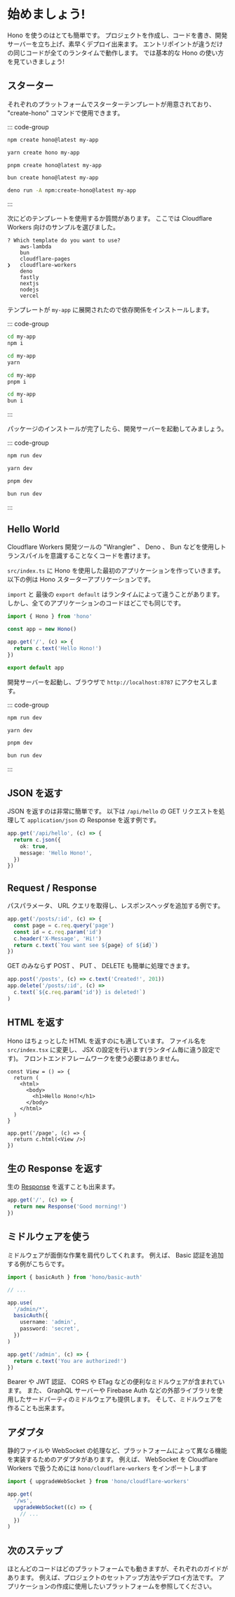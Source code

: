 # 始めましょう!

Hono を使うのはとても簡単です。 プロジェクトを作成し、コードを書き、開発サーバーを立ち上げ、素早くデプロイ出来ます。 エントリポイントが違うだけの同じコードが全てのランタイムで動作します。 では基本的な Hono の使い方を見ていきましょう!

## スターター

それぞれのプラットフォームでスターターテンプレートが用意されており、 "create-hono" コマンドで使用できます。

::: code-group

```sh [npm]
npm create hono@latest my-app
```

```sh [yarn]
yarn create hono my-app
```

```sh [pnpm]
pnpm create hono@latest my-app
```

```sh [bun]
bun create hono@latest my-app
```

```sh [deno]
deno run -A npm:create-hono@latest my-app
```

:::

次にどのテンプレートを使用するか質問があります。
ここでは Cloudflare Workers 向けのサンプルを選びました。

```
? Which template do you want to use?
    aws-lambda
    bun
    cloudflare-pages
❯   cloudflare-workers
    deno
    fastly
    nextjs
    nodejs
    vercel
```

テンプレートが `my-app` に展開されたので依存関係をインストールします。

::: code-group

```sh [npm]
cd my-app
npm i
```

```sh [yarn]
cd my-app
yarn
```

```sh [pnpm]
cd my-app
pnpm i
```

```sh [bun]
cd my-app
bun i
```

:::

パッケージのインストールが完了したら、開発サーバーを起動してみましょう。

::: code-group

```sh [npm]
npm run dev
```

```sh [yarn]
yarn dev
```

```sh [pnpm]
pnpm dev
```

```sh [bun]
bun run dev
```

:::

## Hello World

Cloudflare Workers 開発ツールの "Wrangler" 、 Deno 、 Bun などを使用しトランスパイルを意識することなくコードを書けます。

`src/index.ts` に Hono を使用した最初のアプリケーションを作っていきます。 以下の例は Hono スターターアプリケーションです。

`import` と 最後の `export default` はランタイムによって違うことがあります。
しかし、全てのアプリケーションのコードはどこでも同じです。

```ts
import { Hono } from 'hono'

const app = new Hono()

app.get('/', (c) => {
  return c.text('Hello Hono!')
})

export default app
```

開発サーバーを起動し、ブラウザで `http://localhost:8787` にアクセスします。

::: code-group

```sh [npm]
npm run dev
```

```sh [yarn]
yarn dev
```

```sh [pnpm]
pnpm dev
```

```sh [bun]
bun run dev
```

:::

## JSON を返す

JSON を返すのは非常に簡単です。 以下は `/api/hello` の GET リクエストを処理して `application/json` の Response を返す例です。

```ts
app.get('/api/hello', (c) => {
  return c.json({
    ok: true,
    message: 'Hello Hono!',
  })
})
```

## Request / Response

パスパラメータ、 URL クエリを取得し、レスポンスヘッダを追加する例です。

```ts
app.get('/posts/:id', (c) => {
  const page = c.req.query('page')
  const id = c.req.param('id')
  c.header('X-Message', 'Hi!')
  return c.text(`You want see ${page} of ${id}`)
})
```

GET のみならず POST 、 PUT 、 DELETE も簡単に処理できます。

```ts
app.post('/posts', (c) => c.text('Created!', 201))
app.delete('/posts/:id', (c) =>
  c.text(`${c.req.param('id')} is deleted!`)
)
```

## HTML を返す

Hono はちょっとした HTML を返すのにも適しています。 ファイル名を `src/index.tsx` に変更し、 JSX の設定を行います(ランタイム毎に違う設定です)。 フロントエンドフレームワークを使う必要はありません。

```tsx
const View = () => {
  return (
    <html>
      <body>
        <h1>Hello Hono!</h1>
      </body>
    </html>
  )
}

app.get('/page', (c) => {
  return c.html(<View />)
})
```

## 生の Response を返す

生の [Response](https://developer.mozilla.org/en-US/docs/Web/API/Response) を返すことも出来ます。

```ts
app.get('/', (c) => {
  return new Response('Good morning!')
})
```

## ミドルウェアを使う

ミドルウェアが面倒な作業を肩代りしてくれます。
例えば、 Basic 認証を追加する例がこちらです。

```ts
import { basicAuth } from 'hono/basic-auth'

// ...

app.use(
  '/admin/*',
  basicAuth({
    username: 'admin',
    password: 'secret',
  })
)

app.get('/admin', (c) => {
  return c.text('You are authorized!')
})
```

Bearer や JWT 認証、 CORS や ETag などの便利なミドルウェアが含まれています。
また、 GraphQL サーバーや Firebase Auth などの外部ライブラリを使用したサードパーティのミドルウェアも提供します。
そして、ミドルウェアを作ることも出来ます。

## アダプタ

静的ファイルや WebSocket の処理など、プラットフォームによって異なる機能を実装するためのアダプタがあります。
例えば、 WebSocket を Cloudflare Workers で扱うためには `hono/cloudflare-workers` をインポートします

```ts
import { upgradeWebSocket } from 'hono/cloudflare-workers'

app.get(
  '/ws',
  upgradeWebSocket((c) => {
    // ...
  })
)
```

## 次のステップ

ほとんどのコードはどのプラットフォームでも動きますが、それぞれのガイドがあります。
例えば、プロジェクトのセットアップ方法やデプロイ方法です。
アプリケーションの作成に使用したいプラットフォームを参照してください。
